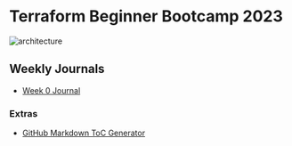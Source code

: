# Terraform Beginner Bootcamp 2023

![architecture](https://github.com/thewrightmatt/terraform-beginner-bootcamp-2023/assets/19417341/03a48426-22e4-465c-b739-9c82b6432950)


## Weekly Journals
- [Week 0 Journal](/journal/week0.md)

### Extras
- [GitHub Markdown ToC Generator](https://ecotrust-canada.github.io/markdown-toc/)
